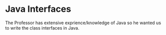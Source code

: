 Java Interfaces
===============

The Professor has extensive exprience/knowledge of Java so he wanted
us to write the class interfaces in Java.
